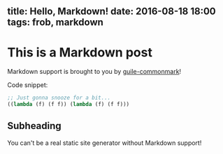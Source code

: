 title: Hello, Markdown!
date: 2016-08-18 18:00
tags: frob, markdown
---

# This is a Markdown post

Markdown support is brought to you by
[guile-commonmark](https://github.com/OrangeShark/guile-commonmark)!

Code snippet:

```scheme
;; Just gonna snooze for a bit...
((lambda (f) (f f)) (lambda (f) (f f)))
```

## Subheading

You can't be a real static site generator without Markdown support!

